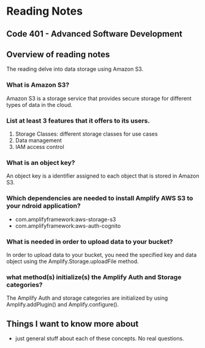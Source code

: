 # Reading Notes


## Code 401 - Advanced Software Development

## Overview of reading notes

The reading delve into data storage using Amazon S3.

### What is Amazon S3?

Amazon S3 is a storage service that provides secure storage for different types of data in the cloud.

### List at least 3 features that it offers to its users.

1. Storage Classes: different storage classes for use cases
2. Data management
3. IAM access control

### What is an object key?

An object key is a identifier assigned to each object that is stored in Amazon S3.


### Which dependencies are needed to install Amplify AWS S3 to your ndroid application?

* com.amplifyframework:aws-storage-s3
* com.amplifyframework:aws-auth-cognito

### What is needed in order to upload data to your bucket?

In order to upload data to your bucket, you need the specified key and data object using the Amplify.Storage.uploadFile method.

### what method(s) initialize(s) the Amplify Auth and Storage categories?

The Amplify Auth and storage categories are initialized by using Amplify.addPlugin() and Amplify.configure().

## Things I want to know more about

* just general stuff about each of these concepts. No real questions.